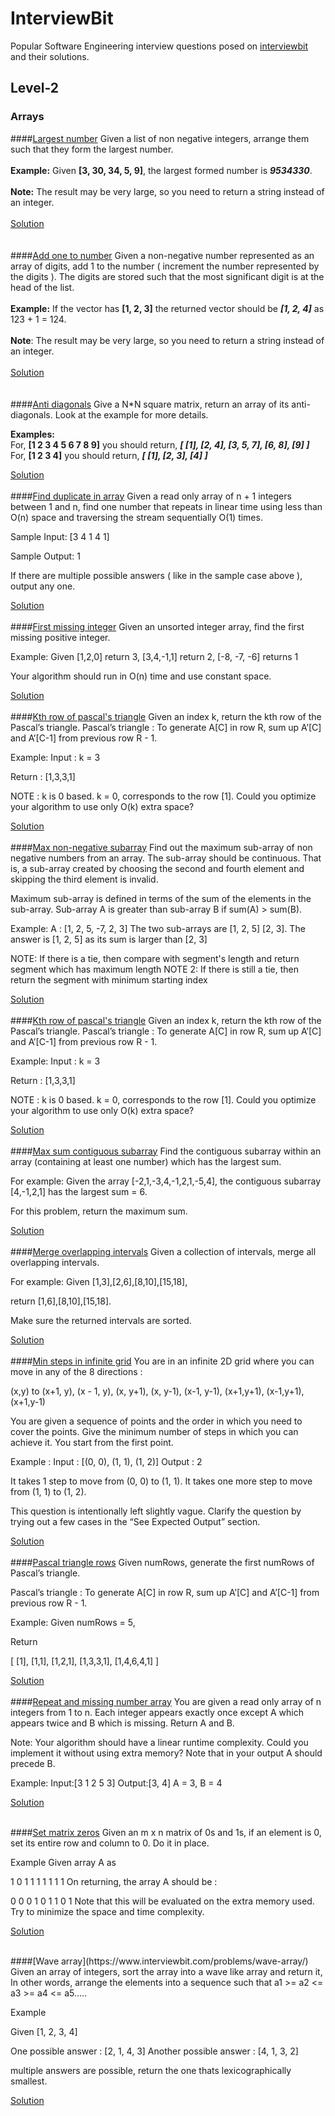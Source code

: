 # InterviewBit
Popular Software Engineering interview questions posed on [interviewbit](https://www.interviewbit.com) and their solutions.

## Level-2

### Arrays
####[Largest number](https://www.interviewbit.com/problems/largest-number/)
Given a list of non negative integers, arrange them such that they form the largest number.
<br><br>
**Example:** Given **[3, 30, 34, 5, 9]**, the largest formed number is ***9534330***.
<br><br>
**Note:** The result may be very large, so you need to return a string instead of an integer.
<br><br>
[Solution](https://github.com/sidgupta234/InterviewBit/blob/master/Level-2/Arrays/LargestNumber.cpp)
<br><br>
<br>
####[Add one to number](https://www.interviewbit.com/problems/add-one-to-number/)
Given a non-negative number represented as an array of digits, add 1 to the number ( increment the number represented by the digits ). 
The digits are stored such that the most significant digit is at the head of the list.
<br><br>
**Example:** If the vector has **[1, 2, 3]** the returned vector should be ***[1, 2, 4]***
as 123 + 1 = 124.
<br><br>
**Note**: The result may be very large, so you need to return a string instead of an integer.
<br><br>
[Solution](https://github.com/sidgupta234/InterviewBit/blob/master/Level-2/Arrays/addOne.cpp)
<br><br><br>
####[Anti diagonals](https://www.interviewbit.com/problems/anti-diagonals/)
Give a N*N square matrix, return an array of its anti-diagonals. Look at the example for more details.

**Examples:**
<br>
For, **[1 2 3 4 5 6 7 8 9]** you should return, ***[ [1], [2, 4], [3, 5, 7], [6, 8], [9] ]***
<br>
For, **[1 2 3 4]** you should return, ***[ [1], [2, 3], [4] ]***

[Solution](https://github.com/sidgupta234/InterviewBit/blob/master/Level-2/Arrays/antiDiagonals.cpp)
<br>
<br>
####[Find duplicate in array](https://www.interviewbit.com/problems/find-duplicate-in-array/)
Given a read only array of n + 1 integers between 1 and n, find one number that repeats in linear time using less than O(n) space and traversing the stream sequentially O(1) times.

Sample Input:
[3 4 1 4 1]

Sample Output:
1

If there are multiple possible answers ( like in the sample case above ), output any one.

[Solution](https://github.com/sidgupta234/InterviewBit/blob/master/Level-2/Arrays/findDuplicate.cpp)
<br>
<br>
####[First missing integer](https://www.interviewbit.com/problems/first-missing-integer/)
Given an unsorted integer array, find the first missing positive integer.

Example:
Given [1,2,0] return 3,
[3,4,-1,1] return 2,
[-8, -7, -6] returns 1

Your algorithm should run in O(n) time and use constant space.

[Solution](https://github.com/sidgupta234/InterviewBit/blob/master/Level-2/Arrays/firstMissingNumb.cpp)
<br>
<br>
####[Kth row of pascal's triangle](https://www.interviewbit.com/problems/kth-row-of-pascals-triangle/)
Given an index k, return the kth row of the Pascal’s triangle.
Pascal’s triangle : To generate A[C] in row R, sum up A’[C] and A’[C-1] from previous row R - 1.

Example:
Input : k = 3

Return : [1,3,3,1]

NOTE : k is 0 based. k = 0, corresponds to the row [1]. 
Could you optimize your algorithm to use only O(k) extra space?


[Solution](https://github.com/sidgupta234/InterviewBit/blob/master/Level-2/Arrays/kthRowOfPascal.cpp)
<br>
<br>
####[Max non-negative subarray](https://www.interviewbit.com/problems/max-non-negative-subarray/)
Find out the maximum sub-array of non negative numbers from an array.
The sub-array should be continuous. That is, a sub-array created by choosing the second and fourth element and skipping the third element is invalid.

Maximum sub-array is defined in terms of the sum of the elements in the sub-array. Sub-array A is greater than sub-array B if sum(A) > sum(B).

Example:
A : [1, 2, 5, -7, 2, 3]
The two sub-arrays are [1, 2, 5] [2, 3].
The answer is [1, 2, 5] as its sum is larger than [2, 3]

NOTE: If there is a tie, then compare with segment's length and return segment which has maximum length
NOTE 2: If there is still a tie, then return the segment with minimum starting index

[Solution](https://github.com/sidgupta234/InterviewBit/blob/master/Level-2/Arrays/maxNonNegSubarray.cpp)
<br>
<br>
####[Kth row of pascal's triangle](https://www.interviewbit.com/problems/kth-row-of-pascals-triangle/)
Given an index k, return the kth row of the Pascal’s triangle.
Pascal’s triangle : To generate A[C] in row R, sum up A’[C] and A’[C-1] from previous row R - 1.

Example:
Input : k = 3

Return : [1,3,3,1]

NOTE : k is 0 based. k = 0, corresponds to the row [1]. 
Could you optimize your algorithm to use only O(k) extra space?

[Solution](https://github.com/sidgupta234/InterviewBit/blob/master/Level-2/Arrays/maxSumKadane.cpp)
<br>
<br>
####[Max sum contiguous subarray](https://www.interviewbit.com/problems/max-sum-contiguous-subarray/)
Find the contiguous subarray within an array (containing at least one number) which has the largest sum.

For example:
Given the array [-2,1,-3,4,-1,2,1,-5,4], the contiguous subarray [4,-1,2,1] has the largest sum = 6.

For this problem, return the maximum sum.

[Solution](https://github.com/sidgupta234/InterviewBit/blob/master/Level-2/Arrays/maxSumKadane.cpp)
<br>
<br>
####[Merge overlapping intervals](https://www.interviewbit.com/problems/merge-overlapping-intervals/)
Given a collection of intervals, merge all overlapping intervals.

For example:
Given [1,3],[2,6],[8,10],[15,18],

return [1,6],[8,10],[15,18].

Make sure the returned intervals are sorted.

[Solution](https://github.com/sidgupta234/InterviewBit/blob/master/Level-2/Arrays/mergeOverlappingIntervals.cpp)
<br>
<br>
####[Min steps in infinite grid](https://www.interviewbit.com/problems/min-steps-in-infinite-grid/)
You are in an infinite 2D grid where you can move in any of the 8 directions :

 (x,y) to 
    (x+1, y), 
    (x - 1, y), 
    (x, y+1), 
    (x, y-1), 
    (x-1, y-1), 
    (x+1,y+1), 
    (x-1,y+1), 
    (x+1,y-1) 

You are given a sequence of points and the order in which you need to cover the points. Give the minimum number of steps in which you can achieve it. You start from the first point.

Example :
Input : [(0, 0), (1, 1), (1, 2)]
Output : 2

It takes 1 step to move from (0, 0) to (1, 1). It takes one more step to move from (1, 1) to (1, 2).

This question is intentionally left slightly vague. Clarify the question by trying out a few cases in the “See Expected Output” section.

[Solution](https://github.com/sidgupta234/InterviewBit/blob/master/Level-2/Arrays/minSteps.cpp)
<br>
<br>
####[Pascal triangle rows](https://www.interviewbit.com/problems/pascal-triangle-rows/)
Given numRows, generate the first numRows of Pascal’s triangle.

Pascal’s triangle : To generate A[C] in row R, sum up A’[C] and A’[C-1] from previous row R - 1.

Example:
Given numRows = 5,

Return

[
     [1],
     [1,1],
     [1,2,1],
     [1,3,3,1],
     [1,4,6,4,1]
]

[Solution](https://github.com/sidgupta234/InterviewBit/blob/master/Level-2/Arrays/pascalTriangleRow.cpp)
<br>
<br>
####[Repeat and missing number array](https://www.interviewbit.com/problems/repeat-and-missing-number-array/)
You are given a read only array of n integers from 1 to n.
Each integer appears exactly once except A which appears twice and B which is missing.
Return A and B.

Note: Your algorithm should have a linear runtime complexity. Could you implement it without using extra memory?
Note that in your output A should precede B.

Example:
Input:[3 1 2 5 3] 
Output:[3, 4] 
A = 3, B = 4

[Solution](https://github.com/sidgupta234/InterviewBit/blob/master/Level-2/Arrays/repeatAndMissingNum.cpp)
<br>
<br>

####[Set matrix zeros](https://www.interviewbit.com/problems/set-matrix-zeros/)
Given an m x n matrix of 0s and 1s, if an element is 0, set its entire row and column to 0.
Do it in place.

Example
Given array A as

1 0 1
1 1 1 
1 1 1
On returning, the array A should be :

0 0 0
1 0 1
1 0 1
Note that this will be evaluated on the extra memory used. Try to minimize the space and time complexity.

[Solution](https://github.com/sidgupta234/InterviewBit/blob/master/Level-2/Arrays/setMatrixZeroConstSpace.cpp)
<br>

<br>
####[Wave array](https://www.interviewbit.com/problems/wave-array/)
Given an array of integers, sort the array into a wave like array and return it, 
In other words, arrange the elements into a sequence such that a1 >= a2 <= a3 >= a4 <= a5.....

Example

Given [1, 2, 3, 4]

One possible answer : [2, 1, 4, 3]
Another possible answer : [4, 1, 3, 2]

multiple answers are possible, return the one thats lexicographically smallest.

[Solution](https://github.com/sidgupta234/InterviewBit/blob/master/Level-2/Arrays/waveArray.cpp)
<br>
<br>


